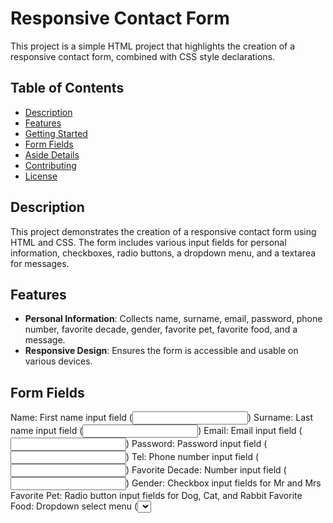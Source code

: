 # Responsive Contact Form

This project is a simple HTML project that highlights the creation of a responsive contact form, combined with CSS style declarations.

## Table of Contents

- [Description](#description)
- [Features](#features)
- [Getting Started](#getting-started)
- [Form Fields](#form-fields)
- [Aside Details](#aside-details)
- [Contributing](#contributing)
- [License](#license)

## Description

This project demonstrates the creation of a responsive contact form using HTML and CSS. The form includes various input fields for personal information, checkboxes, radio buttons, a dropdown menu, and a textarea for messages.

## Features

- **Personal Information**: Collects name, surname, email, password, phone number, favorite decade, gender, favorite pet, favorite food, and a message.
- **Responsive Design**: Ensures the form is accessible and usable on various devices.

## Form Fields
Name: First name input field (<input type="text">)
Surname: Last name input field (<input type="text">)
Email: Email input field (<input type="email">)
Password: Password input field (<input type="password">)
Tel: Phone number input field (<input type="tel">)
Favorite Decade: Number input field (<input type="number">)
Gender: Checkbox input fields for Mr and Mrs
Favorite Pet: Radio button input fields for Dog, Cat, and Rabbit
Favorite Food: Dropdown select menu (<select>)
Message: Textarea input field (<textarea>)

## Aside Details
This section provides additional information aside from the contact form:

Your Address: Address details (emoji: 📍).
Email: Email address (emoji: ✉️).
Phone Number: Phone number with a clickable link (emoji: 📱).

## Contributing
If you'd like to contribute to this project, feel free to open an issue or submit a pull request. Contributions are welcome!

## License
This project is licensed under the MIT License - see the LICENSE.md file for details.



